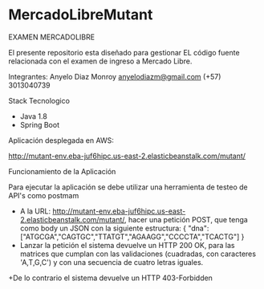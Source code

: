 # MercadoLibreMutant
EXAMEN MERCADOLIBRE

El presente repositorio esta diseñado para gestionar EL código fuente  relacionada con el examen
de ingreso a Mercado Libre. 

Integrantes: Anyelo Diaz Monroy  anyelodiazm@gmail.com (+57) 3013040739

Stack Tecnologico
* Java 1.8
* Spring Boot 

Aplicación desplegada en AWS:

http://mutant-env.eba-juf6hipc.us-east-2.elasticbeanstalk.com/mutant/

Funcionamiento de la Aplicación

Para ejecutar la aplicación se debe utilizar una herramienta de testeo de API's como postmam
+ A la URL: http://mutant-env.eba-juf6hipc.us-east-2.elasticbeanstalk.com/mutant/, hacer una petición
POST, que tenga como body un JSON con la siguiente estructura:
{
"dna":["ATGCGA","CAGTGC","TTATGT","AGAAGG","CCCCTA","TCACTG"]
}
+ Lanzar la petición el sistema devuelve un HTTP 200 OK, para las matrices que cumplan con las validaciones
(cuadradas, con caracteres 'A,T,G,C') y con una secuencia de cuatro letras iguales.

+De lo contrario el sistema devuelve un HTTP 403-Forbidden



